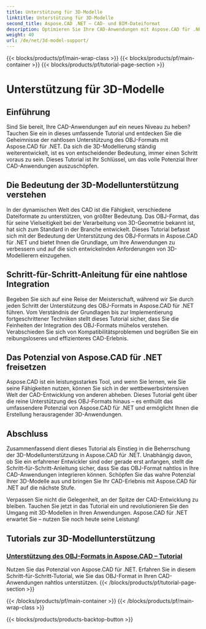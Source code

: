 ```yaml
---
title: Unterstützung für 3D-Modelle
linktitle: Unterstützung für 3D-Modelle
second_title: Aspose.CAD .NET – CAD- und BIM-Dateiformat
description: Optimieren Sie Ihre CAD-Anwendungen mit Aspose.CAD für .NET! Meistern Sie die Kunst, das OBJ-Format nahtlos zu unterstützen und das volle Potenzial Ihrer 3D-Modelle auszuschöpfen.
weight: 40
url: /de/net/3d-model-support/
---
```


{{< blocks/products/pf/main-wrap-class >}}
{{< blocks/products/pf/main-container >}}
{{< blocks/products/pf/tutorial-page-section >}}

# Unterstützung für 3D-Modelle


## Einführung

Sind Sie bereit, Ihre CAD-Anwendungen auf ein neues Niveau zu heben? Tauchen Sie ein in dieses umfassende Tutorial und entdecken Sie die Geheimnisse der nahtlosen Unterstützung des OBJ-Formats mit Aspose.CAD für .NET. Da sich die 3D-Modellierung ständig weiterentwickelt, ist es von entscheidender Bedeutung, immer einen Schritt voraus zu sein. Dieses Tutorial ist Ihr Schlüssel, um das volle Potenzial Ihrer CAD-Anwendungen auszuschöpfen.

## Die Bedeutung der 3D-Modellunterstützung verstehen

In der dynamischen Welt des CAD ist die Fähigkeit, verschiedene Dateiformate zu unterstützen, von größter Bedeutung. Das OBJ-Format, das für seine Vielseitigkeit bei der Verarbeitung von 3D-Geometrie bekannt ist, hat sich zum Standard in der Branche entwickelt. Dieses Tutorial befasst sich mit der Bedeutung der Unterstützung des OBJ-Formats in Aspose.CAD für .NET und bietet Ihnen die Grundlage, um Ihre Anwendungen zu verbessern und auf die sich entwickelnden Anforderungen von 3D-Modellierern einzugehen.

## Schritt-für-Schritt-Anleitung für eine nahtlose Integration

Begeben Sie sich auf eine Reise der Meisterschaft, während wir Sie durch jeden Schritt der Unterstützung des OBJ-Formats in Aspose.CAD für .NET führen. Vom Verständnis der Grundlagen bis zur Implementierung fortgeschrittener Techniken stellt dieses Tutorial sicher, dass Sie die Feinheiten der Integration des OBJ-Formats mühelos verstehen. Verabschieden Sie sich von Kompatibilitätsproblemen und begrüßen Sie ein reibungsloseres und effizienteres CAD-Erlebnis.

## Das Potenzial von Aspose.CAD für .NET freisetzen

Aspose.CAD ist ein leistungsstarkes Tool, und wenn Sie lernen, wie Sie seine Fähigkeiten nutzen, können Sie sich in der wettbewerbsintensiven Welt der CAD-Entwicklung von anderen abheben. Dieses Tutorial geht über die reine Unterstützung des OBJ-Formats hinaus – es enthüllt das umfassendere Potenzial von Aspose.CAD für .NET und ermöglicht Ihnen die Erstellung herausragender 3D-Anwendungen.

## Abschluss

Zusammenfassend dient dieses Tutorial als Einstieg in die Beherrschung der 3D-Modellunterstützung in Aspose.CAD für .NET. Unabhängig davon, ob Sie ein erfahrener Entwickler sind oder gerade erst anfangen, stellt die Schritt-für-Schritt-Anleitung sicher, dass Sie das OBJ-Format nahtlos in Ihre CAD-Anwendungen integrieren können. Schöpfen Sie das wahre Potenzial Ihrer 3D-Modelle aus und bringen Sie Ihr CAD-Erlebnis mit Aspose.CAD für .NET auf die nächste Stufe.

Verpassen Sie nicht die Gelegenheit, an der Spitze der CAD-Entwicklung zu bleiben. Tauchen Sie jetzt in das Tutorial ein und revolutionieren Sie den Umgang mit 3D-Modellen in Ihren Anwendungen. Aspose.CAD für .NET erwartet Sie – nutzen Sie noch heute seine Leistung!
## Tutorials zur 3D-Modellunterstützung
### [Unterstützung des OBJ-Formats in Aspose.CAD – Tutorial](./supporting-obj-format-in-aspose-cad/)
Nutzen Sie das Potenzial von Aspose.CAD für .NET. Erfahren Sie in diesem Schritt-für-Schritt-Tutorial, wie Sie das OBJ-Format in Ihren CAD-Anwendungen nahtlos unterstützen.
{{< /blocks/products/pf/tutorial-page-section >}}

{{< /blocks/products/pf/main-container >}}
{{< /blocks/products/pf/main-wrap-class >}}

{{< blocks/products/products-backtop-button >}}
